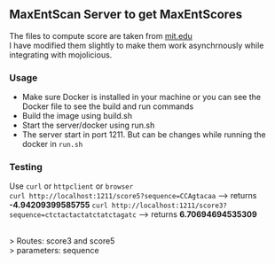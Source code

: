 ## MaxEntScan Server to get MaxEntScores
The files to compute score are taken from [mit.edu](http://hollywood.mit.edu/burgelab/maxent/download/fordownload/)
<br>
I have modified them slightly to make them work asynchrnously while integrating with mojolicious.

### Usage
* Make sure Docker is installed in your machine or you can see the Docker file to see the build and run commands
* Build the image using build.sh
* Start the server/docker using run.sh
* The server start in port 1211. But can be changes while running the docker in `run.sh`

### Testing
Use `curl` or `httpclient` or `browser`
<br>
`curl http://localhost:1211/score5?sequence=CCAgtacaa`  --> returns __-4.94209399585755__
`curl http://localhost:1211/score3?sequence=ctctactactatctatctagatc`  --> returns __6.70694694535309__

<br>
> Routes: score3 and score5<br>
> parameters: sequence
